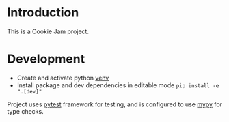 # Introduction

This is a Cookie Jam project.

# Development

* Create and activate python [venv](https://docs.python.org/3/library/venv.html)
* Install package and dev dependencies in editable mode `pip install -e ".[dev]"`

Project uses [pytest](https://docs.pytest.org/en/stable/) framework for testing,
and is configured to use [mypy](https://mypy-lang.org/) for type checks.
